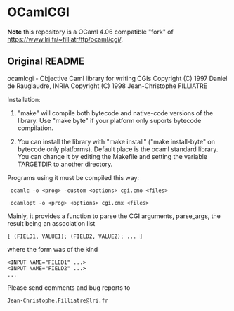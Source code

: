 # OCamlCGI
**Note** this repository is a OCaml 4.06 compatible "fork" of https://www.lri.fr/~filliatr/ftp/ocaml/cgi/.

## Original README
ocamlcgi - Objective Caml library for writing CGIs
Copyright (C) 1997 Daniel de Rauglaudre, INRIA
Copyright (C) 1998 Jean-Christophe FILLIATRE

Installation:

 1. "make" will compile both bytecode and native-code versions of the library.
    Use "make byte" if your platform only suports bytecode compilation.

 2. You can install the library with "make install" ("make install-byte" on 
    bytecode only platforms). Default place is the ocaml standard library. 
    You can change it by editing the Makefile and setting the variable 
    TARGETDIR to another directory. 


Programs using it must be compiled this way:

     ocamlc -o <prog> -custom <options> cgi.cmo <files>

     ocamlopt -o <prog> <options> cgi.cmx <files>


Mainly, it provides a function to parse the CGI arguments, parse_args,
the result being an association list 

	[ (FIELD1, VALUE1); (FIELD2, VALUE2); ... ]

where the form was of the kind

	<INPUT NAME="FILED1" ...>
	<INPUT NAME="FIELD2" ...>
	...


Please send comments and bug reports to
	
	Jean-Christophe.Filliatre@lri.fr

